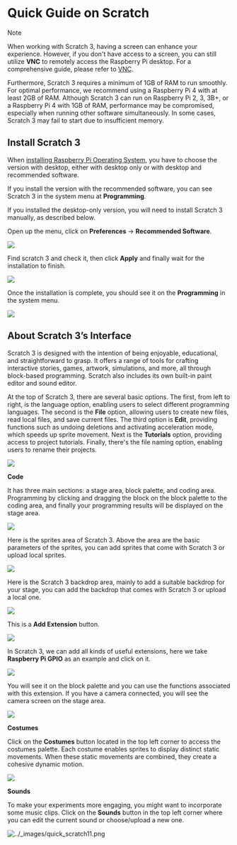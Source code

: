 # Quick Guide on Scratch

Note

When working with Scratch 3, having a screen can enhance your experience. However, if you don't have access to a screen, you can still utilize **VNC** to remotely access the Raspberry Pi desktop. For a comprehensive guide, please refer to [VNC](../appendix/remote_desktop.rst).

Furthermore, Scratch 3 requires a minimum of 1GB of RAM to run smoothly. For optimal performance, we recommend using a Raspberry Pi 4 with at least 2GB of RAM. Although Scratch 3 can run on Raspberry Pi 2, 3, 3B+, or a Raspberry Pi 4 with 1GB of RAM, performance may be compromised, especially when running other software simultaneously. In some cases, Scratch 3 may fail to start due to insufficient memory.

## Install Scratch 3

When [installing Raspberry Pi Operating System](../preparation/Installing_the_OS_(Common).md), you have to choose the version with desktop, either with desktop only or with desktop and recommended software.

If you install the version with the recommended software, you can see Scratch 3 in the system menu at **Programming**.

If you installed the desktop-only version, you will need to install Scratch 3 manually, as described below.

Open up the menu, click on **Preferences** -> **Recommended Software**.

![](./img/quick_scratch1.png)

Find scratch 3 and check it, then click **Apply** and finally wait for the installation to finish.

![](./img/quick_scratch2.png)

Once the installation is complete, you should see it on the **Programming** in the system menu.

![](./img/quick_scratch3.png)

## About Scratch 3’s Interface

Scratch 3 is designed with the intention of being enjoyable, educational, and straightforward to grasp. It offers a range of tools for crafting interactive stories, games, artwork, simulations, and more, all through block-based programming. Scratch also includes its own built-in paint editor and sound editor.

At the top of Scratch 3, there are several basic options. The first, from left to right, is the language option, enabling users to select different programming languages. The second is the **File** option, allowing users to create new files, read local files, and save current files. The third option is **Edit**, providing functions such as undoing deletions and activating acceleration mode, which speeds up sprite movement. Next is the **Tutorials** option, providing access to project tutorials. Finally, there's the file naming option, enabling users to rename their projects.

![](./img/quick_scratch13.png)

**Code**

It has three main sections: a stage area, block palette, and coding area. Programming by clicking and dragging the block on the block palette to the coding area, and finally your programming results will be displayed on the stage area.

![](./img/quick_scratch4.png)

Here is the sprites area of Scratch 3. Above the area are the basic parameters of the sprites, you can add sprites that come with Scratch 3 or upload local sprites.

![](./img/quick_scratch5.png)

Here is the Scratch 3 backdrop area, mainly to add a suitable backdrop for your stage, you can add the backdrop that comes with Scratch 3 or upload a local one.

![](./img/quick_scratch6.png)

This is a **Add Extension** button.

![](./img/quick_scratch7.png)

In Scratch 3, we can add all kinds of useful extensions, here we take **Raspberry Pi GPIO** as an example and click on it.

![](./img/quick_scratch8.png)

You will see it on the block palette and you can use the functions associated with this extension. If you have a camera connected, you will see the camera screen on the stage area.

![](./img/quick_scratch9.png)

**Costumes**

Click on the **Costumes** button located in the top left corner to access the costumes palette. Each costume enables sprites to display distinct static movements. When these static movements are combined, they create a cohesive dynamic motion.

![](./img/quick_scratch10.png)

**Sounds**

To make your experiments more engaging, you might want to incorporate some music clips. Click on the **Sounds** button in the top left corner where you can edit the current sound or choose/upload a new one.

![../_images/quick_scratch11.png](https://docs.sunfounder.com/projects/davinci-kit/en/latest/_images/quick_scratch11.png)
